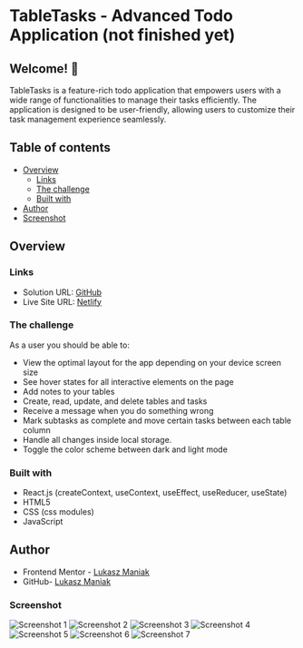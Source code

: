 # TableTasks - Advanced Todo Application (not finished yet)

## Welcome! 👋

TableTasks is a feature-rich todo application that empowers users with a wide range of functionalities to manage their tasks efficiently. The application is designed to be user-friendly, allowing users to customize their task management experience seamlessly.

## Table of contents

- [Overview](#overview)
  - [Links](#links)
  - [The challenge](#the-challenge)
  - [Built with](#built-with)
- [Author](#author)
- [Screenshot](#screenshot)

## Overview

### Links

- Solution URL: [GitHub](https://github.com/LukaszManiak/TableTasks)
- Live Site URL: [Netlify](https://tabletasks.netlify.app/)

### The challenge

As a user you should be able to:

- View the optimal layout for the app depending on your device screen size
- See hover states for all interactive elements on the page
- Add notes to your tables
- Create, read, update, and delete tables and tasks
- Receive a message when you do something wrong
- Mark subtasks as complete and move certain tasks between each table column
- Handle all changes inside local storage.
- Toggle the color scheme between dark and light mode

### Built with

- React.js (createContext, useContext, useEffect, useReducer, useState)
- HTML5
- CSS (css modules)
- JavaScript

## Author

- Frontend Mentor - [Lukasz Maniak](https://www.frontendmentor.io/profile/Mejniak)
- GitHub- [Lukasz Maniak](https://github.com/LukaszManiak)

### Screenshot

![Screenshot 1](/screenshots/screen1.jpeg?raw=true "Screenshot 1")
![Screenshot 2](/screenshots/screen2.jpeg?raw=true "Screenshot 2")
![Screenshot 3](/screenshots/screen3.jpeg?raw=true "Screenshot 3")
![Screenshot 4](/screenshots/screen4.jpeg?raw=true "Screenshot 4")
![Screenshot 5](/screenshots/screen5.jpeg?raw=true "Screenshot 5")
![Screenshot 6](/screenshots/screen6.jpeg?raw=true "Screenshot 6")
![Screenshot 7](/screenshots/screen7.jpeg?raw=true "Screenshot 7")
